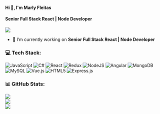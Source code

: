 #### Hi 👋, I'm Marly Fleitas
#### **Senior Full Stack React | Node Developer**
[![](https://visitcount.itsvg.in/api?id=Marlyfleitas&icon=0&color=0)](https://visitcount.itsvg.in)
- 🔭 I’m currently working on **Senior Full Stack React | Node Developer**

### 💻 Tech Stack:
![JavaScript](https://img.shields.io/badge/javascript-%23323330.svg?style=flat&logo=javascript&logoColor=%23F7DF1E) ![C#](https://img.shields.io/badge/c%23-%23239120.svg?style=flat&logo=c-sharp&logoColor=white) ![React](https://img.shields.io/badge/react-%2320232a.svg?style=flat&logo=react&logoColor=%2361DAFB) ![Redux](https://img.shields.io/badge/redux-%23593d88.svg?style=flat&logo=redux&logoColor=white) ![NodeJS](https://img.shields.io/badge/node.js-6DA55F?style=flat&logo=node.js&logoColor=white) ![Angular](https://img.shields.io/badge/angular-%23DD0031.svg?style=flat&logo=angular&logoColor=white) ![MongoDB](https://img.shields.io/badge/MongoDB-%234ea94b.svg?style=flat&logo=mongodb&logoColor=white) ![MySQL](https://img.shields.io/badge/mysql-%2300f.svg?style=flat&logo=mysql&logoColor=white) ![Vue.js](https://img.shields.io/badge/vuejs-%2335495e.svg?style=flat&logo=vuedotjs&logoColor=%234FC08D) ![HTML5](https://img.shields.io/badge/html5-%23E34F26.svg?style=flat&logo=html5&logoColor=white) ![Express.js](https://img.shields.io/badge/express.js-%23404d59.svg?style=flat&logo=express&logoColor=%2361DAFB)
### 📊 GitHub Stats:
![](https://github-readme-stats.vercel.app/api?username=Marlyfleitas&theme=city_light&hide_border=false&include_all_commits=true&count_private=false)<br/>
![](https://github-readme-streak-stats.herokuapp.com/?user=Marlyfleitas&theme=city_light&hide_border=false)<br/>
![](https://github-readme-stats.vercel.app/api/top-langs/?username=Marlyfleitas&theme=city_light&hide_border=false&include_all_commits=true&count_private=false&layout=compact)


